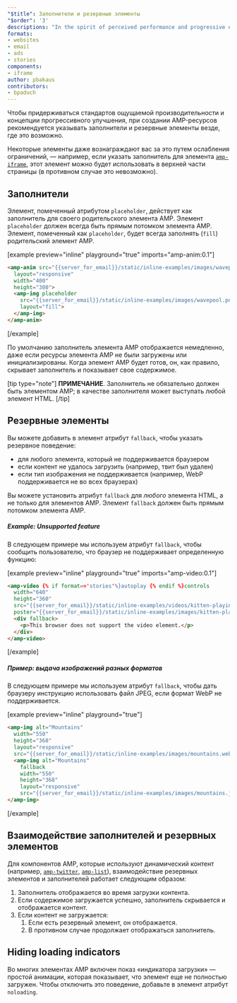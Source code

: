 ```yaml
---
"$title": Заполнители и резервные элементы
"$order": '3'
descriptions: "In the spirit of perceived performance and progressive enhancement, it's best practise in AMP to provide placeholders and fallbacks wherever possible."
formats:
- websites
- email
- ads
- stories
components:
- iframe
author: pbakaus
contributors:
- bpaduch
---
```


Чтобы придерживаться стандартов ощущаемой производительности и концепции прогрессивного улучшения, при создании AMP-ресурсов рекомендуется указывать заполнители и резервные элементы везде, где это возможно.

Некоторые элементы даже вознаграждают вас за это путем ослабления ограничений, — например, если указать заполнитель для элемента [`amp-iframe`](../../../../documentation/components/reference/amp-iframe.md#iframe-with-placeholder), этот элемент можно будет использовать в верхней части страницы (в противном случае это невозможно).

## Заполнители

Элемент, помеченный атрибутом `placeholder`, действует как заполнитель для своего родительского элемента AMP. Элемент `placeholder` должен всегда быть прямым потомком элемента AMP. Элемент, помеченный как `placeholder`, будет всегда заполнять (`fill`) родительский элемент AMP.

[example preview="inline" playground="true" imports="amp-anim:0.1"]
```html
<amp-anim src="{{server_for_email}}/static/inline-examples/images/wavepool.gif"
  layout="responsive"
  width="400"
  height="300">
  <amp-img placeholder
    src="{{server_for_email}}/static/inline-examples/images/wavepool.png"
    layout="fill">
  </amp-img>
</amp-anim>
```
[/example]

По умолчанию заполнитель элемента AMP отображается немедленно, даже если ресурсы элемента AMP не были загружены или инициализированы. Когда элемент AMP будет готов, он, как правило, скрывает заполнитель и показывает свое содержимое.

[tip type="note"] **ПРИМЕЧАНИЕ**. Заполнитель не обязательно должен быть элементом AMP; в качестве заполнителя может выступать любой элемент HTML. [/tip]

## Резервные элементы <a name="fallbacks"></a>

Вы можете добавить в элемент атрибут `fallback`, чтобы указать резервное поведение:

- для любого элемента, который не поддерживается браузером
- если контент не удалось загрузить (например, твит был удален)
- если тип изображения не поддерживается (например, WebP поддерживается не во всех браузерах)

Вы можете установить атрибут `fallback` для *любого* элемента HTML, а не только для элементов AMP. Элемент `fallback` должен быть прямым потомком элемента AMP.

##### Example: Unsupported feature

В следующем примере мы используем атрибут `fallback`, чтобы сообщить пользователю, что браузер не поддерживает определенную функцию:

[example preview="inline" playground="true" imports="amp-video:0.1"]
```html
<amp-video {% if format=='stories'%}autoplay {% endif %}controls
  width="640"
  height="360"
  src="{{server_for_email}}/static/inline-examples/videos/kitten-playing.mp4"
  poster="{{server_for_email}}/static/inline-examples/images/kitten-playing.png">
  <div fallback>
    <p>This browser does not support the video element.</p>
  </div>
</amp-video>
```
[/example]

##### Пример: выдача изображений разных форматов

В следующем примере мы используем атрибут `fallback`, чтобы дать браузеру инструкцию использовать файл JPEG, если формат WebP не поддерживается.

[example preview="inline" playground="true"]
```html
<amp-img alt="Mountains"
  width="550"
  height="368"
  layout="responsive"
  src="{{server_for_email}}/static/inline-examples/images/mountains.webp">
  <amp-img alt="Mountains"
    fallback
    width="550"
    height="368"
    layout="responsive"
    src="{{server_for_email}}/static/inline-examples/images/mountains.jpg"></amp-img>
</amp-img>
```
[/example]

## Взаимодействие заполнителей и резервных элементов

Для компонентов AMP, которые используют динамический контент (например, [`amp-twitter`](../../../../documentation/components/reference/amp-twitter.md), [`amp-list`](../../../../documentation/components/reference/amp-list.md)), взаимодействие резервных элементов и заполнителей работает следующим образом:

<ol>
  <li>Заполнитель отображается во время загрузки контента.</li>
  <li>Если содержимое загружается успешно, заполнитель скрывается и отображается контент.</li>
  <li>Если контент не загружается: <ol>
<li> Если есть резервный элемент, он отображается. </li>
<li> В противном случае продолжает отображаться заполнитель. </li>
</ol>
</li>
</ol>

## Hiding loading indicators

Во многих элементах AMP включен показ «индикатора загрузки» — простой анимации, которая показывает, что элемент еще не полностью загружен. Чтобы отключить это поведение, добавьте в элемент атрибут `noloading`.
